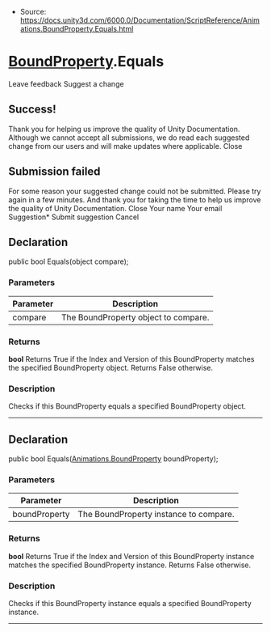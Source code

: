 * Source: https://docs.unity3d.com/6000.0/Documentation/ScriptReference/Animations.BoundProperty.Equals.html

#  [BoundProperty](https://docs.unity3d.com/6000.0/Documentation/ScriptReference/Animations.BoundProperty.html).Equals
Leave feedback
Suggest a change
## Success!
Thank you for helping us improve the quality of Unity Documentation. Although we cannot accept all submissions, we do read each suggested change from our users and will make updates where applicable.
Close
## Submission failed
For some reason your suggested change could not be submitted. Please <a>try again</a> in a few minutes. And thank you for taking the time to help us improve the quality of Unity Documentation.
Close
Your name Your email Suggestion* Submit suggestion
Cancel
## Declaration
public bool Equals(object compare); 
### Parameters
Parameter | Description  
---|---  
compare | The BoundProperty object to compare.  
### Returns
**bool** Returns True if the Index and Version of this BoundProperty matches the specified BoundProperty object. Returns False otherwise. 
### Description
Checks if this BoundProperty equals a specified BoundProperty object.
* * *
## Declaration
public bool Equals([Animations.BoundProperty](https://docs.unity3d.com/6000.0/Documentation/ScriptReference/Animations.BoundProperty.html) boundProperty); 
### Parameters
Parameter | Description  
---|---  
boundProperty | The BoundProperty instance to compare.  
### Returns
**bool** Returns True if the Index and Version of this BoundProperty instance matches the specified BoundProperty instance. Returns False otherwise. 
### Description
Checks if this BoundProperty instance equals a specified BoundProperty instance.
* * *
